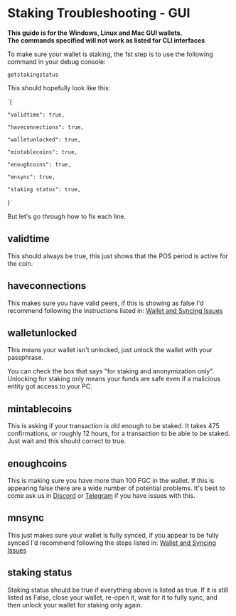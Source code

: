# Staking Troubleshooting - GUI

**This guide is for the Windows, Linux and Mac GUI wallets.**  
**The commands specified will not work as listed for CLI interfaces**

To make sure your wallet is staking, the 1st step is to use the following command in your debug console:

`getstakingstatus`

This should hopefully look like this:

`{

    "validtime": true,

    "haveconnections": true,

    "walletunlocked": true,

    "mintablecoins": true,

    "enoughcoins": true,

    "mnsync": true,

    "staking status": true,
}`

But let's go through how to fix each line.

## validtime

This should always be true, this just shows that the POS period is active for the coin.

## haveconnections

This makes sure you have valid peers, if this is showing as false I'd recommend following the instructions listed in: [Wallet and Syncing Issues](https://kb.fantasygold.io/Guides/Wallet-Syncing-Issues/)

## walletunlocked

This means your wallet isn't unlocked, just unlock the wallet with your passphrase.

You can check the box that says "for staking and anonymization only". Unlocking for staking only means your funds are safe even if a malicious entity got access to your PC.

## mintablecoins

This is asking if your transaction is old enough to be staked. It takes 475 confirmations, or roughly 12 hours, for a transaction to be able to be staked. Just wait and this should correct to true.

## enoughcoins

This is making sure you have more than 100 FGC in the wallet. If this is appearing false there are a wide number of potential problems. It's best to come ask us in [Discord](https://discord.me/fantasygoldcrypto) or [Telegram](https://t.me/fantasygoldcrypto) if you have issues with this.

## mnsync

This just makes sure your wallet is fully synced, if you appear to be fully synced I'd recommend following the steps listed in: [Wallet and Syncing Issues](https://kb.fantasygold.io/Guides/Wallet-Syncing-Issues/)

## staking status

Staking status should be true if everything above is listed as true. If it is still listed as False, close your wallet, re-open it, wait for it to fully sync, and then unlock your wallet for staking only again.
